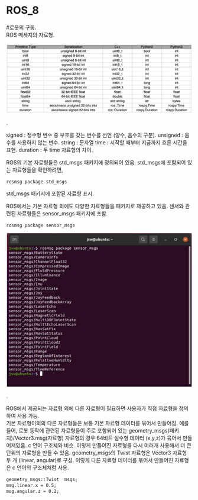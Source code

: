 ROS_8
=====
#로봇의 구동.  
ROS 메세지의 자료형. 

<p align="center"><img src = "./images/ros_msg.png" width = "800"  title = "ros_msg"></p>. 

signed : 정수형 변수 중 부호를 갖는 변수를 선언 (양수, 음수의 구분). 
unsigned : 음수를 사용하지 않는 변수. 
string : 문자열
time : 시작할 때부터 지금까지 흐른 시간을 표현.
duration : 두 time 자료형의 차이. 

ROS의 기본 자료형들은 std_msgs 패키지에 정의되어 있음. std_msgs에 포함되어 있는 자료형들을 확인하려면,
```
rosmsg package std_msgs
```
std_msgs 패키지에 포함된 자료형 표시. 


ROS에서는 기본 자료형 외에도 다양한 자료형들을 패키지로 제공하고 있음.
센서와 관련된 자료형들은 sensor_msgs 패키지에 포함.
```
rosmsg package sensor_msgs
```

<p align="center"><img src = "./images/sensor_msgs.png" width = "500"  title = "sensor_msgs"></p>.  

ROS에서 제공되는 자료형 외에 다른 자료형이 필요하면 사용자가 직접 자료형을 정의하여 사용 가능.  
기본 자료형이외의 다른 자료형들은 보통 기본 자료형 데이터를 묶어서 만들어짐. 
예를 들어, 로봇 동작에 관련된 자료형들이 주로 포함되어 있는 geometry_msgs(패키지)/Vector3.msg(자료형) 자료형의 경우 64비트 실수형 데이터 (x,y,z)가 묶어서 만들어져있음. c 언어 구조체와 비슷. 
이렇게 만들어진 자료형을 다시 여러개 사용해서 더 큰 단위의 자료형을 만들 수 있음. geometry_msgs의 Twist 자료형은 Vector3 자료형 두 개 (linear, angular)로 구성. 이렇게 다른 자료형 데이터를 묶어서 만들어진 자료형은 c 언어의 구조체처럼 사용. 
```
geometry_msgs::Twist  msgs;
msg.linear.x = 0.5;
msg.angular.z = 0.2;
```
